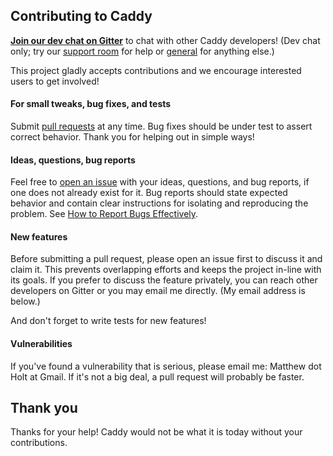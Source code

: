 ## Contributing to Caddy

**[Join our dev chat on Gitter](https://gitter.im/mholt/caddy)** to chat with
other Caddy developers! (Dev chat only; try our
[support room](https://gitter.im/caddyserver/support) for help or
[general](https://gitter.im/caddyserver/general) for anything else.)

This project gladly accepts contributions and we encourage interested users to 
get involved!


#### For small tweaks, bug fixes, and tests

Submit [pull requests](https://github.com/mholt/caddy/pulls) at any time. 
Bug fixes should be under test to assert correct behavior. Thank you for
helping out in simple ways!


#### Ideas, questions, bug reports

Feel free to [open an issue](https://github.com/mholt/caddy/issues) with your
ideas, questions, and bug reports, if one does not already exist for it. Bug
reports should state expected behavior and contain clear instructions for
isolating and reproducing the problem.
See [How to Report Bugs Effectively](http://www.chiark.greenend.org.uk/~sgtatham/bugs.html).


#### New features

Before submitting a pull request, please open an issue first to discuss it and 
claim it. This prevents overlapping efforts and keeps the project in-line with 
its goals. If you prefer to discuss the feature privately, you can reach other 
developers on Gitter or you may email me directly. (My email address is below.)

And don't forget to write tests for new features!


#### Vulnerabilities

If you've found a vulnerability that is serious, please email me: Matthew dot 
Holt at Gmail. If it's not a big deal, a pull request will probably be faster.


## Thank you

Thanks for your help! Caddy would not be what it is today without your contributions.
